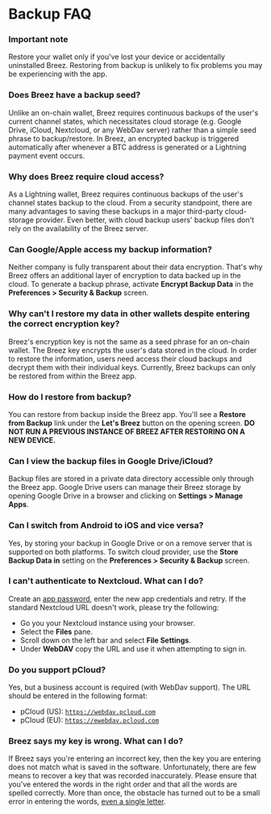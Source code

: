 # Backup FAQ

### Important note
Restore your wallet only if you've lost your device or accidentally uninstalled Breez. Restoring from backup is unlikely to fix problems you may be experiencing with the app.

### Does Breez have a backup seed?
Unlike an on-chain wallet, Breez requires continuous backups of the user's current channel states, which necessitates cloud storage (e.g. Google Drive, iCloud, Nextcloud, or any WebDav server) rather than a simple seed phrase to backup/restore. In Breez, an encrypted backup is triggered automatically after whenever a BTC address is generated or a Lightning payment event occurs.
### Why does Breez require cloud access?
As a Lightning wallet, Breez requires continuous backups of the user's channel states backup to the cloud. From a security standpoint, there are many advantages to saving these backups in a major third-party cloud-storage provider. Even better, with cloud backup users' backup files don't rely on the availability of the Breez server.
### Can Google/Apple access my backup information?
Neither company is fully transparent about their data encryption. That's why Breez offers an additional layer of encryption to data backed up in the cloud. To generate a backup phrase, activate **Encrypt Backup Data** in the **Preferences > Security & Backup** screen.
### Why can't I restore my data in other wallets despite entering the correct encryption key?
Breez's encryption key is not the same as a seed phrase for an on-chain wallet. The Breez key encrypts the user's data stored in the cloud. In order to restore the information, users need access their cloud backups and decrypt them with their individual keys. Currently, Breez backups can only be restored from within the Breez app.
### How do I restore from backup?
You can restore from backup inside the Breez app. You'll see a **Restore from Backup** link under the **Let's Breez** button on the opening screen.
**DO NOT RUN A PREVIOUS INSTANCE OF BREEZ AFTER RESTORING ON A NEW DEVICE.**
### Can I view the backup files in Google Drive/iCloud?
Backup files are stored in a private data directory accessible only through the Breez app.
Google Drive users can manage their Breez storage by opening Google Drive in a browser and clicking on **Settings > Manage Apps**.
### Can I switch from Android to iOS and vice versa?
Yes, by storing your backup in Google Drive or on a remove server that is supported on both platforms. To switch cloud provider, use the **Store Backup Data in** setting on the **Preferences > Security & Backup** screen.
### I can't authenticate to Nextcloud. What can I do?
Create an [app password](https://docs.nextcloud.com/server/latest/admin_manual/configuration_user/two_factor-auth.html), enter the new app credentials and retry. If the standard Nextcloud URL doesn't work, please try the following:
* Go you your Nextcloud instance using your browser.
* Select the **Files** pane.
* Scroll down on the left bar and select **File Settings**.
* Under **WebDAV** copy the URL and use it when attempting to sign in.
### Do you support pCloud?
Yes, but a business account is required (with WebDav support). The URL should be entered in the following format:
* pCloud (US): <code>https://webdav.pcloud.com</code>
* pCloud (EU): <code>https://ewebdav.pcloud.com</code>
### Breez says my key is wrong. What can I do?
If Breez says you're entering an incorrect key, then the key you are entering does not match what is saved in the software. Unfortunately, there are few means to recover a key that was recorded inaccurately. Please ensure that you've entered the words in the right order and that all the words are spelled correctly. More than once, the obstacle has turned out to be a small error in entering the words, [even a single letter](https://github.com/breez/breezmobile/issues/615#issuecomment-955764720). 
